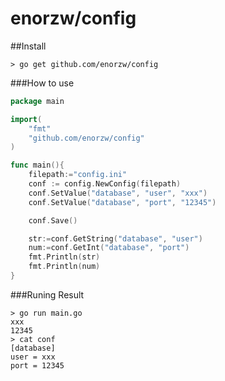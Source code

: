 enorzw/config
===================================

##Install 

    > go get github.com/enorzw/config
  
###How to use
```go
package main

import(
	"fmt"
	"github.com/enorzw/config"
)

func main(){
	filepath:="config.ini"
	conf := config.NewConfig(filepath)
	conf.SetValue("database", "user", "xxx")
	conf.SetValue("database", "port", "12345")

	conf.Save()

	str:=conf.GetString("database", "user")
	num:=conf.GetInt("database", "port")
	fmt.Println(str)
	fmt.Println(num)
}
```
###Runing Result

    > go run main.go
    xxx
    12345
    > cat conf
    [database]
    user = xxx
    port = 12345
